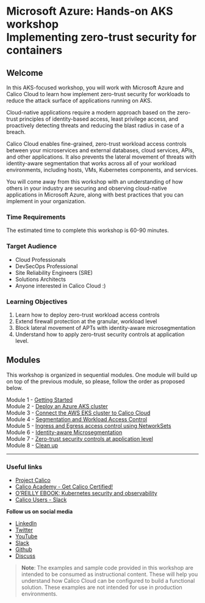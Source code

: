 # Microsoft Azure: Hands-on AKS workshop </br> Implementing zero-trust security for containers

## Welcome

In this AKS-focused workshop, you will work with Microsoft Azure and Calico Cloud to learn how implement zero-trust security for workloads to reduce the attack surface of applications running on AKS.  

Cloud-native applications require a modern approach based on the zero-trust principles of identity-based access, least privilege access, and proactively detecting threats and reducing the blast radius in case of a breach.

Calico Cloud enables fine-grained, zero-trust workload access controls between your microservices and external databases, cloud services, APIs, and other applications. It also prevents the lateral movement of threats with identity-aware segmentation that works across all of your workload environments, including hosts, VMs, Kubernetes components, and services.

You will come away from this workshop with an understanding of how others in your industry are securing and observing cloud-native applications in Microsoft Azure, along with best practices that you can implement in your organization.

### Time Requirements

The estimated time to complete this workshop is 60-90 minutes.

### Target Audience

- Cloud Professionals
- DevSecOps Professional
- Site Reliability Engineers (SRE)
- Solutions Architects
- Anyone interested in Calico Cloud :)

### Learning Objectives

1. Learn how to deploy zero-trust workload access controls
2. Extend firewall protection at the granular, workload level
3. Block lateral movement of APTs with identity-aware microsegmentation
4. Understand how to apply zero-trust security controls at application level.

## Modules

This workshop is organized in sequential modules. One module will build up on top of the previous module, so please, follow the order as proposed below.
 
Module 1 - [Getting Started](/modules/module-1-getting-started.md)  
Module 2 - [Deploy an Azure AKS cluster](/modules/module-2-deploy-aks.md)  
Module 3 - [Connect the AWS EKS cluster to Calico Cloud](/modules/module-3-connect-calicocloud.md)  
Module 4 - [Segmentation and Workload Access Control](/modules/module-4-segmentation.md)  
Module 5 - [Ingress and Egress access control using NetworkSets](/modules/module-5-fqdn.md)  
Module 6 - [Identity-aware Microsegmentation](/modules/module-6-identity-aware-microsegmentation.md)  
Module 7 - [Zero-trust security controls at application level](/modules/module-7-zero-trust-application.md)   
Module 8 - [Clean up](/modules/module-8-clean-up.md)  

--- 

### Useful links

- [Project Calico](https://www.tigera.io/project-calico/)
- [Calico Academy - Get Calico Certified!](https://academy.tigera.io/)
- [O’REILLY EBOOK: Kubernetes security and observability](https://www.tigera.io/lp/kubernetes-security-and-observability-ebook)
- [Calico Users - Slack](https://slack.projectcalico.org/)

**Follow us on social media**

- [LinkedIn](https://www.linkedin.com/company/tigera/)
- [Twitter](https://twitter.com/tigeraio)
- [YouTube](https://www.youtube.com/channel/UC8uN3yhpeBeerGNwDiQbcgw/)
- [Slack](https://calicousers.slack.com/)
- [Github](https://github.com/tigera-solutions/)
- [Discuss](https://discuss.projectcalico.tigera.io/)

> **Note**: The examples and sample code provided in this workshop are intended to be consumed as instructional content. These will help you understand how Calico Cloud can be configured to build a functional solution. These examples are not intended for use in production environments.